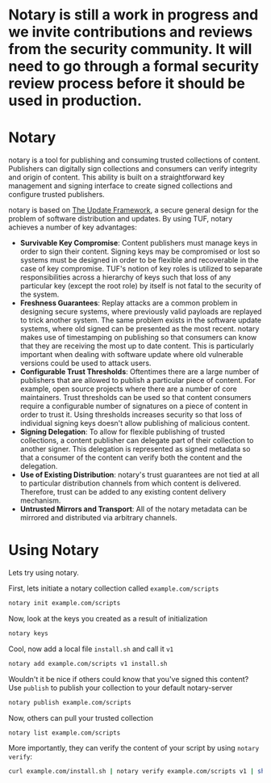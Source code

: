 # Notary is still a work in progress and we invite contributions and reviews from the security community. It will need to go through a formal security review process before it should be used in production.


# Notary

notary is a tool for publishing and consuming trusted collections of content. Publishers can digitally sign collections and consumers can verify integrity and origin of content. This ability is built on a straightforward key management and signing interface to create signed collections and configure trusted publishers.

notary is based on [The Update Framework](http://theupdateframework.com/), a secure general design for the problem of software distribution and updates. By using TUF, notary achieves a number of key advantages:


* **Survivable Key Compromise**: Content publishers must manage keys in order to sign their content. Signing keys may be compromised or lost so systems must be designed in order to be flexible and recoverable in the case of key compromise. TUF's notion of key roles is utilized to separate responsibilities across a hierarchy of keys such that loss of any particular key (except the root role) by itself is not fatal to the security of the system.
* **Freshness Guarantees**: Replay attacks are a common problem in designing secure systems, where previously valid payloads are replayed to trick another system. The same problem exists in the software update systems, where old signed can be presented as the most recent. notary makes use of timestamping on publishing so that consumers can know that they are receiving the most up to date content. This is particularly important when dealing with software update where old vulnerable versions could be used to attack users.
* **Configurable Trust Thresholds**: Oftentimes there are a large number of publishers that are allowed to publish a particular piece of content. For example, open source projects where there are a number of core maintainers. Trust thresholds can be used so that content consumers require a configurable number of signatures on a piece of content in order to trust it. Using thresholds increases security so that loss of individual signing keys doesn't allow publishing of malicious content.
* **Signing Delegation**: To allow for flexible publishing of trusted collections, a content publisher can delegate part of their collection to another signer. This delegation is represented as signed metadata so that a consumer of the content can verify both the content and the delegation.
* **Use of Existing Distribution**: notary's trust guarantees are not tied at all to particular distribution channels from which content is delivered. Therefore, trust can be added to any existing content delivery mechanism.
* **Untrusted Mirrors and Transport**: All of the notary metadata can be mirrored and distributed via arbitrary channels.


# Using Notary
Lets try using notary.

First, lets initiate a notary collection called `example.com/scripts`

```sh
notary init example.com/scripts
```

Now, look at the keys you created as a result of initialization
```sh
notary keys
```

Cool, now add a local file `install.sh` and call it `v1`
```sh
notary add example.com/scripts v1 install.sh
```

Wouldn't it be nice if others could know that you've signed this content? Use `publish` to publish your collection to your default notary-server
```sh
notary publish example.com/scripts
```

Now, others can pull your trusted collection
```sh
notary list example.com/scripts
```

More importantly, they can verify the content of your script by using `notary verify`:
```sh
curl example.com/install.sh | notary verify example.com/scripts v1 | sh
```
